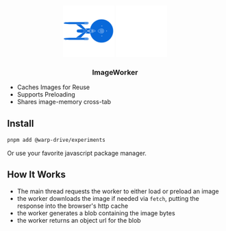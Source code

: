<p align="center">
  <img
    class="project-logo"
    src="./logos/NCC-1701-a-blue.svg#gh-light-mode-only"
    alt="WarpDrive"
    width="120px"
    title="WarpDrive" />
  <img
    class="project-logo"
    src="./logos/NCC-1701-a.svg#gh-dark-mode-only"
    alt="WarpDrive"
    width="120px"
    title="WarpDrive" />
</p>

<h3 align="center">ImageWorker</h3>

- Caches Images for Reuse
- Supports Preloading
- Shares image-memory cross-tab

## Install

```sh
pnpm add @warp-drive/experiments
```

Or use your favorite javascript package manager.

## How It Works

- The main thread requests the worker to either load or preload an image
- the worker downloads the image if needed via `fetch`, putting the response into the browser's http cache
- the worker generates a blob containing the image bytes
- the worker returns an object url for the blob
